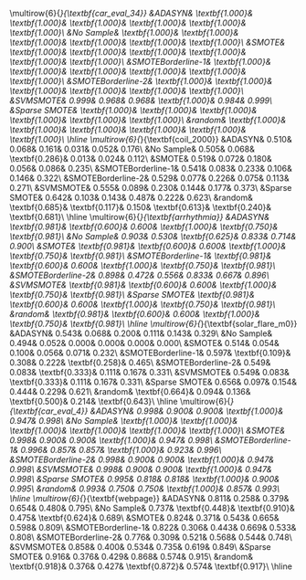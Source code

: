 \multirow{6}{*}{\textbf{car_eval_34}}
&ADASYN& \textbf{1.000}& \textbf{1.000}& \textbf{1.000}& \textbf{1.000}& \textbf{1.000}& \textbf{1.000}\\
&No Sample& \textbf{1.000}& \textbf{1.000}& \textbf{1.000}& \textbf{1.000}& \textbf{1.000}& \textbf{1.000}\\
&SMOTE& \textbf{1.000}& \textbf{1.000}& \textbf{1.000}& \textbf{1.000}& \textbf{1.000}& \textbf{1.000}\\
&SMOTEBorderline-1& \textbf{1.000}& \textbf{1.000}& \textbf{1.000}& \textbf{1.000}& \textbf{1.000}& \textbf{1.000}\\
&SMOTEBorderline-2& \textbf{1.000}& \textbf{1.000}& \textbf{1.000}& \textbf{1.000}& \textbf{1.000}& \textbf{1.000}\\
&SVMSMOTE& 0.999& 0.968& 0.968& \textbf{1.000}& 0.984& 0.999\\
&Sparse SMOTE& \textbf{1.000}& \textbf{1.000}& \textbf{1.000}& \textbf{1.000}& \textbf{1.000}& \textbf{1.000}\\
&random& \textbf{1.000}& \textbf{1.000}& \textbf{1.000}& \textbf{1.000}& \textbf{1.000}& \textbf{1.000}\\
\hline
\multirow{6}{*}{\textbf{coil_2000}}
&ADASYN& 0.510& 0.068& 0.161& 0.031& 0.052& 0.176\\
&No Sample& 0.505& 0.068& \textbf{0.286}& 0.013& 0.024& 0.112\\
&SMOTE& 0.519& 0.072& 0.180& 0.056& 0.086& 0.235\\
&SMOTEBorderline-1& 0.541& 0.083& 0.233& 0.106& 0.146& 0.322\\
&SMOTEBorderline-2& 0.529& 0.077& 0.226& 0.075& 0.113& 0.271\\
&SVMSMOTE& 0.555& 0.089& 0.230& 0.144& 0.177& 0.373\\
&Sparse SMOTE& 0.642& 0.103& 0.143& 0.487& 0.222& 0.623\\
&random& \textbf{0.685}& \textbf{0.117}& 0.150& \textbf{0.613}& \textbf{0.240}& \textbf{0.681}\\
\hline
\multirow{6}{*}{\textbf{arrhythmia}}
&ADASYN& \textbf{0.981}& \textbf{0.600}& 0.600& \textbf{1.000}& \textbf{0.750}& \textbf{0.981}\\
&No Sample& 0.903& 0.530& \textbf{0.625}& 0.833& 0.714& 0.900\\
&SMOTE& \textbf{0.981}& \textbf{0.600}& 0.600& \textbf{1.000}& \textbf{0.750}& \textbf{0.981}\\
&SMOTEBorderline-1& \textbf{0.981}& \textbf{0.600}& 0.600& \textbf{1.000}& \textbf{0.750}& \textbf{0.981}\\
&SMOTEBorderline-2& 0.898& 0.472& 0.556& 0.833& 0.667& 0.896\\
&SVMSMOTE& \textbf{0.981}& \textbf{0.600}& 0.600& \textbf{1.000}& \textbf{0.750}& \textbf{0.981}\\
&Sparse SMOTE& \textbf{0.981}& \textbf{0.600}& 0.600& \textbf{1.000}& \textbf{0.750}& \textbf{0.981}\\
&random& \textbf{0.981}& \textbf{0.600}& 0.600& \textbf{1.000}& \textbf{0.750}& \textbf{0.981}\\
\hline
\multirow{6}{*}{\textbf{solar_flare_m0}}
&ADASYN& 0.543& 0.068& 0.200& 0.111& 0.143& 0.329\\
&No Sample& 0.494& 0.052& 0.000& 0.000& 0.000& 0.000\\
&SMOTE& 0.514& 0.054& 0.100& 0.056& 0.071& 0.232\\
&SMOTEBorderline-1& 0.597& \textbf{0.109}& 0.308& 0.222& \textbf{0.258}& 0.465\\
&SMOTEBorderline-2& 0.549& 0.083& \textbf{0.333}& 0.111& 0.167& 0.331\\
&SVMSMOTE& 0.549& 0.083& \textbf{0.333}& 0.111& 0.167& 0.331\\
&Sparse SMOTE& 0.656& 0.097& 0.154& 0.444& 0.229& 0.621\\
&random& \textbf{0.664}& 0.094& 0.136& \textbf{0.500}& 0.214& \textbf{0.643}\\
\hline
\multirow{6}{*}{\textbf{car_eval_4}}
&ADASYN& 0.998& 0.900& 0.900& \textbf{1.000}& 0.947& 0.998\\
&No Sample& \textbf{1.000}& \textbf{1.000}& \textbf{1.000}& \textbf{1.000}& \textbf{1.000}& \textbf{1.000}\\
&SMOTE& 0.998& 0.900& 0.900& \textbf{1.000}& 0.947& 0.998\\
&SMOTEBorderline-1& 0.996& 0.857& 0.857& \textbf{1.000}& 0.923& 0.996\\
&SMOTEBorderline-2& 0.998& 0.900& 0.900& \textbf{1.000}& 0.947& 0.998\\
&SVMSMOTE& 0.998& 0.900& 0.900& \textbf{1.000}& 0.947& 0.998\\
&Sparse SMOTE& 0.995& 0.818& 0.818& \textbf{1.000}& 0.900& 0.995\\
&random& 0.993& 0.750& 0.750& \textbf{1.000}& 0.857& 0.993\\
\hline
\multirow{6}{*}{\textbf{webpage}}
&ADASYN& 0.811& 0.258& 0.379& 0.654& 0.480& 0.795\\
&No Sample& 0.737& \textbf{0.448}& \textbf{0.910}& 0.475& \textbf{0.624}& 0.689\\
&SMOTE& 0.824& 0.371& 0.543& 0.665& 0.598& 0.809\\
&SMOTEBorderline-1& 0.822& 0.306& 0.443& 0.669& 0.533& 0.808\\
&SMOTEBorderline-2& 0.776& 0.309& 0.521& 0.568& 0.544& 0.748\\
&SVMSMOTE& 0.858& 0.400& 0.534& 0.735& 0.619& 0.849\\
&Sparse SMOTE& 0.916& 0.376& 0.429& 0.868& 0.574& 0.915\\
&random& \textbf{0.918}& 0.376& 0.427& \textbf{0.872}& 0.574& \textbf{0.917}\\
\hline

